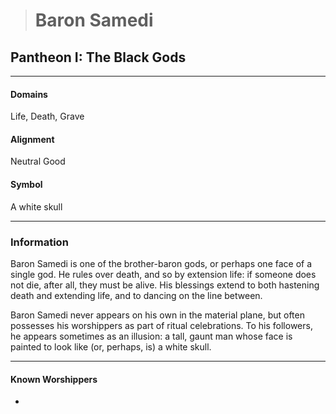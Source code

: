 ># Baron Samedi

## Pantheon I: The Black Gods

***

#### Domains 

Life, Death, Grave

#### Alignment

Neutral Good

#### Symbol

A white skull

***

### Information

Baron Samedi is one of the brother-baron gods, or perhaps one face of a single god. He rules over death, and so by extension life: if someone does not die, after all, they must be alive. His blessings extend to both hastening death and extending life, and to dancing on the line between.

 Baron Samedi never appears on his own in the material plane, but often possesses his worshippers as part of ritual celebrations. To his followers, he appears sometimes as an illusion: a tall, gaunt man whose face is painted to look like (or, perhaps, is) a white skull.

***

#### Known Worshippers

-

